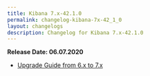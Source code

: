 ```yaml
---
title: Kibana 7.x-42.1.0
permalink: changelog-kibana-7x-42_1_0
layout: changelogs
description: Changelog for Kibana 7.x-42.1.0
---
```

<!--- Copyright 2020 floragunn GmbH -->

**Release Date: 06.07.2020**

* [Upgrade Guide from 6.x to 7.x](sg-upgrade-6-7)

